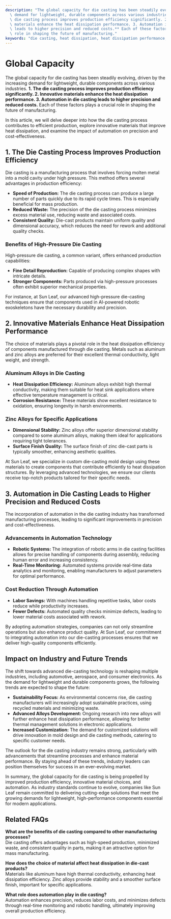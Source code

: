 ```yaml
---
description: "The global capacity for die casting has been steadily evolving, driven by the increasing\
  \ demand for lightweight, durable components across various industries. **1. The\
  \ die casting process improves production efficiency significantly. 2. Innovative\
  \ materials enhance the heat dissipation performance. 3. Automation in die casting\
  \ leads to higher precision and reduced costs.** Each of these factors plays a crucial\
  \ role in shaping the future of manufacturing."
keywords: "die casting, heat dissipation, heat dissipation performance, heat sink"
---
```

# Global Capacity

The global capacity for die casting has been steadily evolving, driven by the increasing demand for lightweight, durable components across various industries. **1. The die casting process improves production efficiency significantly. 2. Innovative materials enhance the heat dissipation performance. 3. Automation in die casting leads to higher precision and reduced costs.** Each of these factors plays a crucial role in shaping the future of manufacturing.

In this article, we will delve deeper into how the die casting process contributes to efficient production, explore innovative materials that improve heat dissipation, and examine the impact of automation on precision and cost-effectiveness.

## **1. The Die Casting Process Improves Production Efficiency**

Die casting is a manufacturing process that involves forcing molten metal into a mold cavity under high pressure. This method offers several advantages in production efficiency:

- **Speed of Production:** The die casting process can produce a large number of parts quickly due to its rapid cycle times. This is especially beneficial for mass production.
- **Reduced Waste:** The precision of the die casting process minimizes excess material use, reducing waste and associated costs.
- **Consistent Quality:** Die-cast products maintain uniform quality and dimensional accuracy, which reduces the need for rework and additional quality checks.

### **Benefits of High-Pressure Die Casting**

High-pressure die casting, a common variant, offers enhanced production capabilities:

- **Fine Detail Reproduction:** Capable of producing complex shapes with intricate details.
- **Stronger Components:** Parts produced via high-pressure processes often exhibit superior mechanical properties.

For instance, at Sun Leaf, our advanced high-pressure die-casting techniques ensure that components used in AI-powered robotic exoskeletons have the necessary durability and precision. 

## **2. Innovative Materials Enhance Heat Dissipation Performance**

The choice of materials plays a pivotal role in the heat dissipation efficiency of components manufactured through die casting. Metals such as aluminum and zinc alloys are preferred for their excellent thermal conductivity, light weight, and strength.

### **Aluminum Alloys in Die Casting**

- **Heat Dissipation Efficiency:** Aluminum alloys exhibit high thermal conductivity, making them suitable for heat sink applications where effective temperature management is critical.
- **Corrosion Resistance:** These materials show excellent resistance to oxidation, ensuring longevity in harsh environments.

### **Zinc Alloys for Specific Applications**

- **Dimensional Stability:** Zinc alloys offer superior dimensional stability compared to some aluminum alloys, making them ideal for applications requiring tight tolerances.
- **Surface Finish Quality:** The surface finish of zinc die-cast parts is typically smoother, enhancing aesthetic qualities.

At Sun Leaf, we specialize in custom die-casting mold design using these materials to create components that contribute efficiently to heat dissipation structures. By leveraging advanced technologies, we ensure our clients receive top-notch products tailored for their specific needs.

## **3. Automation in Die Casting Leads to Higher Precision and Reduced Costs**

The incorporation of automation in the die casting industry has transformed manufacturing processes, leading to significant improvements in precision and cost-effectiveness.

### **Advancements in Automation Technology**

- **Robotic Systems:** The integration of robotic arms in die casting facilities allows for precise handling of components during assembly, reducing human error and increasing consistency.
- **Real-Time Monitoring:** Automated systems provide real-time data analytics and monitoring, enabling manufacturers to adjust parameters for optimal performance.

### **Cost Reduction Through Automation**

- **Labor Savings:** With machines handling repetitive tasks, labor costs reduce while productivity increases.
- **Fewer Defects:** Automated quality checks minimize defects, leading to lower material costs associated with rework.

By adopting automation strategies, companies can not only streamline operations but also enhance product quality. At Sun Leaf, our commitment to integrating automation into our die-casting processes ensures that we deliver high-quality components efficiently.

## **Impact on Industry and Future Trends**

The shift towards advanced die-casting technology is reshaping multiple industries, including automotive, aerospace, and consumer electronics. As the demand for lightweight and durable components grows, the following trends are expected to shape the future:

- **Sustainability Focus:** As environmental concerns rise, die casting manufacturers will increasingly adopt sustainable practices, using recycled materials and minimizing waste.
- **Advanced Alloys Development:** Ongoing research into new alloys will further enhance heat dissipation performance, allowing for better thermal management solutions in electronic applications.
- **Increased Customization:** The demand for customized solutions will drive innovation in mold design and die casting methods, catering to specific customer needs.

The outlook for the die casting industry remains strong, particularly with advancements that streamline processes and enhance material performance. By staying ahead of these trends, industry leaders can position themselves for success in an ever-evolving market.

In summary, the global capacity for die casting is being propelled by improved production efficiency, innovative material choices, and automation. As industry standards continue to evolve, companies like Sun Leaf remain committed to delivering cutting-edge solutions that meet the growing demands for lightweight, high-performance components essential for modern applications.

## Related FAQs

**What are the benefits of die casting compared to other manufacturing processes?**  
Die casting offers advantages such as high-speed production, minimized waste, and consistent quality in parts, making it an attractive option for mass manufacturing. 

**How does the choice of material affect heat dissipation in die-cast products?**  
Materials like aluminum have high thermal conductivity, enhancing heat dissipation efficiency. Zinc alloys provide stability and a smoother surface finish, important for specific applications.

**What role does automation play in die casting?**  
Automation enhances precision, reduces labor costs, and minimizes defects through real-time monitoring and robotic handling, ultimately improving overall production efficiency.
